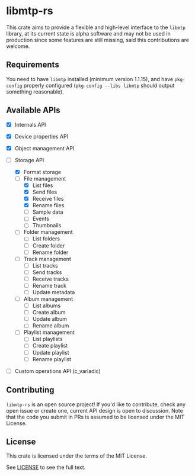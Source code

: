 # libmtp-rs 
This crate aims to provide a flexible and high-level interface to the `libmtp` library, at
its current state is alpha software and may not be used in production since some features
are still missing, said this contributions are welcome.

## Requirements
You need to have `libmtp` installed (minimum version 1.1.15), and have `pkg-config`
properly configured (`pkg-config --libs libmtp` should output something reasonable).

## Available APIs 
- [x] Internals API
- [x] Device properties API 
- [x] Object management API
- [ ] Storage API
    - [x] Format storage
    - [ ] File management
        - [x] List files 
        - [x] Send files 
        - [x] Receive files 
        - [x] Rename files
        - [ ] Sample data
        - [ ] Events 
        - [ ] Thumbnails
    - [ ] Folder management 
        - [ ] List folders
        - [ ] Create folder 
        - [ ] Rename folder
    - [ ] Track management
        - [ ] List tracks
        - [ ] Send tracks
        - [ ] Receive tracks 
        - [ ] Rename track
        - [ ] Update metadata
    - [ ] Album management
        - [ ] List albums
        - [ ] Create album 
        - [ ] Update album
        - [ ] Rename album
    - [ ] Playlist management
        - [ ] List playlists
        - [ ] Create playlist 
        - [ ] Update playlist
        - [ ] Rename playlist
- [ ] Custom operations API (c_variadic)

    
## Contributing 
`libmtp-rs` is an open source project! If you'd like to contribute, check any 
open issue or create one, current API design is open to discussion. Note that 
the code you submit in PRs is assumed to be licensed under the MIT License.

## License 
This crate is licensed under the terms of the MIT License.

See [LICENSE](LICENSE) to see the full text.